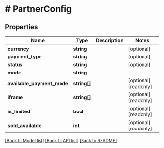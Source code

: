 # # PartnerConfig

## Properties

Name | Type | Description | Notes
------------ | ------------- | ------------- | -------------
**currency** | **string** |  | [optional] 
**payment_type** | **string** |  | [optional] 
**status** | **string** |  | [optional] 
**mode** | **string** |  | 
**available_payment_mode** | **string[]** |  | [optional] [readonly] 
**iframe** | **string[]** |  | [optional] [readonly] 
**is_limited** | **bool** |  | [optional] [readonly] 
**sold_available** | **int** |  | [optional] [readonly] 

[[Back to Model list]](../../README.md#documentation-for-models) [[Back to API list]](../../README.md#documentation-for-api-endpoints) [[Back to README]](../../README.md)


